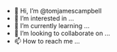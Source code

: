 - 👋 Hi, I’m @tomjamescampbell
- 👀 I’m interested in ... 
- 🌱 I’m currently learning ...
- 💞️ I’m looking to collaborate on ... 
- 📫 How to reach me ... 

<!---
tomjamescampbell/tomjamescampbell is a ✨ special ✨ repository because its `README.md` (this file) appears on your GitHub profile.
You can click the Preview link to take a look at your changes.
--->
